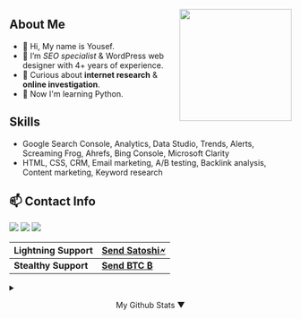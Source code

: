 <!-- Yousef Ebrahimi, SEO Specialist & Data Detective, helping you succeed through digital marketing. I provides comprehensive SEO services. -->
<a><img src="https://freesvg.org/img/simple-globe-search.png" align="right" height="200" width="200" ></a>

## About Me
- :wave: Hi, My name is Yousef.
- :briefcase: I’m *SEO specialist* & WordPress web designer with 4+ years of experience.
- :eyes: Curious about **internet research** & **online investigation**.
- :seedling: Now I'm learning Python.

## Skills
- Google Search Console, Analytics, Data Studio, Trends, Alerts, Screaming Frog, Ahrefs, Bing Console, Microsoft Clarity
- HTML, CSS, CRM, Email marketing, A/B testing, Backlink analysis, Content marketing, Keyword research

## :mailbox: Contact Info
<p align="left">  
<a href="https://twitter.com/yousefebrahimi0" target="blank"><img src="https://img.icons8.com/color/35/000000/twitter-squared.png"/></a>
<a href="https://linkedin.com/in/yousefebrahimi0" target="blank"><img src="https://img.icons8.com/color/35/000000/linkedin.png"/></a>
<a href="mailto:yousefebrahimi.u6fau@slmail.me" target="blank"><img src="https://img.icons8.com/color/35/000000/email.png"/></a>
</p>

| Lightning Support | <a href="https://justpaste.it/yousefebrahimi0">Send Satoshi🗲</a> |
| ------------- | ------------- |
| **Stealthy Support** | <a href="https://paynym.is/+latevoice776">**Send BTC  ₿**</a> |

<details>
  <summary><p align="center">My Github Stats ▼</p></summary>
  <p align="center">
  <a align="center"> <img src="https://komarev.com/ghpvc/?username=yousefebrahimi0&color=brightgreen" alt="yousefebrahimi0" /> </a>
    <br>
  <img align="center" src="https://github-readme-stats.vercel.app/api?username=yousefebrahimi0&&show_icons=true&title_color=e7e7e7&icon_color=878787&text_color=ffffff&bg_color=231f20" alt="Yousef Ebrahimi's Github Stats" alt="Yousef Ebrahimi's Github Status" />
    <br><br>
  <img align="center" src="https://github-profile-summary-cards.vercel.app/api/cards/profile-details?username=yousefebrahimi0&theme=monokai&&show_icons=true&title_color=e7e7e7&icon_color=878787&text_color=ffffff&bg_color=231f20" />
  </p>
</details> 
